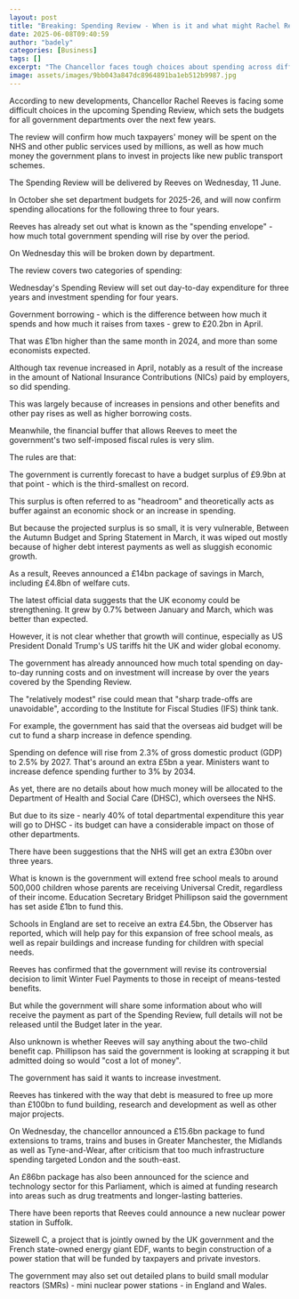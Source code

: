 ```yaml
---
layout: post
title: "Breaking: Spending Review - When is it and what might Rachel Reeves announce?"
date: 2025-06-08T09:40:59
author: "badely"
categories: [Business]
tags: []
excerpt: "The Chancellor faces tough choices about spending across different government departments."
image: assets/images/9bb043a847dc8964891ba1eb512b9987.jpg
---
```


According to new developments, Chancellor Rachel Reeves is facing some difficult choices in the upcoming Spending Review, which sets the budgets for all government departments over the next few years. 

The review will confirm how much taxpayers' money will be spent on the NHS and other public services used by millions, as well as how much money the government plans to invest in projects like new public transport schemes. 

The Spending Review will be delivered by Reeves on Wednesday, 11 June.

In October she set department budgets for 2025-26, and will now confirm spending allocations for the following three to four years. 

Reeves has already set out what is known as the "spending envelope" - how much total government spending will rise by over the period.

On Wednesday this will be broken down by department. 

The review covers two categories of spending:

Wednesday's Spending Review will set out day-to-day expenditure for three years and investment spending for four years.

Government borrowing - which is the difference between how much it spends and how much it raises from taxes - grew to £20.2bn in April.

That was £1bn higher than the same month in 2024, and more than some economists expected.

Although tax revenue increased in April, notably as a result of the increase in the amount of National Insurance Contributions (NICs) paid by employers, so did spending.

This was largely because of increases in pensions and other benefits and other pay rises as well as higher borrowing costs. 

Meanwhile, the financial buffer that allows Reeves to meet the government's two self-imposed fiscal rules is very slim.

The rules are that:

The government is currently forecast to have a budget surplus of £9.9bn at that point - which is the third-smallest on record. 

This surplus is often referred to as "headroom" and theoretically acts as buffer against an economic shock or an increase in spending.

But because the projected surplus is so small, it is very vulnerable, Between the Autumn Budget and Spring Statement in March, it was wiped out mostly because of higher debt interest payments as well as sluggish economic growth. 

As a result, Reeves announced a £14bn package of savings in March, including £4.8bn of welfare cuts. 

The latest official data suggests that the UK economy could be strengthening. It grew by 0.7% between January and March, which was better than expected.

However, it is not clear whether that growth will continue, especially as US President Donald Trump's US tariffs hit the UK and wider global economy.

The government has already announced how much total spending on day-to-day running costs and on investment will increase by over the years covered by the Spending Review.

The "relatively modest" rise could mean that "sharp trade-offs are unavoidable", according to the Institute for Fiscal Studies (IFS) think tank.

For example, the government has said that the overseas aid budget will be cut to fund a sharp increase in defence spending. 

Spending on defence will rise from 2.3% of gross domestic product (GDP) to 2.5% by 2027. That's around an extra £5bn a year. Ministers want to increase defence spending further to 3% by 2034.

As yet, there are no details about how much money will be allocated to the Department of Health and Social Care (DHSC), which oversees the NHS.

But due to its size - nearly 40% of total departmental expenditure this year will go to DHSC - its budget can have a considerable impact on those of other departments. 

There have been suggestions that the NHS will get an extra £30bn over three years.

What is known is the government will extend free school meals to around 500,000 children whose parents are receiving Universal Credit, regardless of their income. Education Secretary Bridget Phillipson said the government has set aside £1bn to fund this.

Schools in England are set to receive an extra £4.5bn, the Observer has reported, which will help pay for this expansion of free school meals, as well as repair buildings and increase funding for children with special needs.

Reeves has confirmed that the government will revise its controversial decision to limit Winter Fuel Payments to those in receipt of means-tested benefits.

But while the government will share some information about who will receive the payment as part of the Spending Review, full details will not be released until the Budget later in the year.

Also unknown is whether Reeves will say anything about the two-child benefit cap. Phillipson has said the government is looking at scrapping it but admitted doing so would "cost a lot of money".

The government has said it wants to increase investment. 

Reeves has tinkered with the way that debt is measured to free up more than £100bn to fund building, research and development as well as other major projects.

On Wednesday, the chancellor announced a £15.6bn package to fund extensions to trams, trains and buses in Greater Manchester, the Midlands as well as Tyne-and-Wear, after criticism that too much infrastructure spending targeted London and the south-east.

An £86bn package has also been announced for the science and technology sector for this Parliament, which is aimed at funding research into areas such as drug treatments and longer-lasting batteries.

There have been reports that Reeves could announce a new nuclear power station in Suffolk. 

Sizewell C, a project that is jointly owned by the UK government and the French state-owned energy giant EDF, wants to begin construction of a power station that will be funded by taxpayers and private investors.

The government may also set out detailed plans to build small modular reactors (SMRs) - mini nuclear power stations - in England and Wales.

